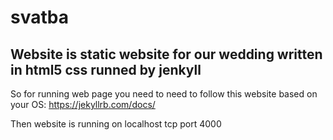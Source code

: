# svatba
## Website is static website for our wedding written in html5 css runned by jenkyll 
So  for running web page you need to  need to follow this website based on your OS:
https://jekyllrb.com/docs/

Then website is running on localhost tcp port 4000

